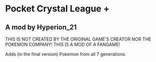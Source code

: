 # Pocket Crystal League +
## A mod by Hyperion_21

THIS IS NOT CREATED BY THE ORIGINAL GAME'S CREATOR NOR THE POKEMON COMPANY! THIS IS A MOD OF A FANGAME!

Adds (in the final version) Pokemon from all 7 generations.